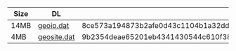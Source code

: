 |    Size   |     DL  | sha512sum |
|  ---  |  ---  |  ---  |
| 14MB | [geoip.dat](https://cdn.jsdelivr.net/gh/googleians/Rules@main/geoip.dat) | 8ce573a194873b2afe0d43c1104b1a32dda9f5b831ab041b45ea457352fa1b6dcfe4b61c537f71882f7863da25e0fb5472a63c27c5101398b37d91c3ab47880e |
| 4MB | [geosite.dat](https://cdn.jsdelivr.net/gh/googleians/Rules@main/geosite.dat) | 9b2354deae65201eb4341430544c610f38dc1227418a65ebd77ef90a77478720f0cf38f5a05495a2f31a06d294004c9ad0d5687b2aa8c84998a00f9dd4ebe35d |
